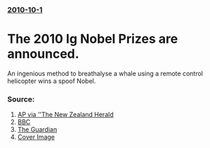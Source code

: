 ### [2010-10-1](/news/2010/10/1/index.md)

# The 2010 Ig Nobel Prizes are announced. 

An ingenious method to breathalyse a whale using a remote control helicopter wins a spoof Nobel.


### Source:

1. [AP via ''The New Zealand Herald](http://www.nzherald.co.nz/the-changing-world/news/article.cfm?c_id=1502962&objectid=10677433&ref=rss)
2. [BBC](http://www.bbc.co.uk/news/science-environment-11447095)
3. [The Guardian](http://www.guardian.co.uk/science/2010/oct/01/ig-nobel-awards-mould-bats)
3. [Cover Image](http://www.bbc.co.uk/news/special/2015/newsspec_10857/bbc_news_logo.png?cb=1)
